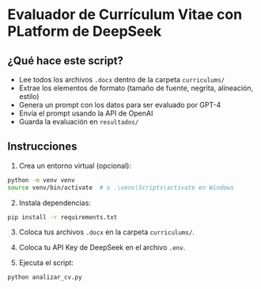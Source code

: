 
# Evaluador de Currículum Vitae con PLatform de DeepSeek

## ¿Qué hace este script?

- Lee todos los archivos `.docx` dentro de la carpeta `curriculums/`
- Extrae los elementos de formato (tamaño de fuente, negrita, alineación, estilo)
- Genera un prompt con los datos para ser evaluado por GPT-4
- Envía el prompt usando la API de OpenAI
- Guarda la evaluación en `resultados/`

## Instrucciones

1. Crea un entorno virtual (opcional):

```bash
python -m venv venv
source venv/bin/activate  # o .\venv\Scripts\activate en Windows
```

2. Instala dependencias:

```bash
pip install -r requirements.txt
```

3. Coloca tus archivos `.docx` en la carpeta `curriculums/`.

4. Coloca tu API Key de DeepSeek en el archivo `.env`.

5. Ejecuta el script:

```bash
python analizar_cv.py
```
